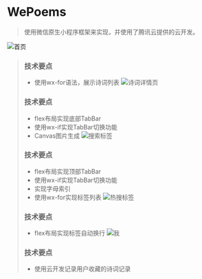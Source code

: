 # WePoems

> 使用微信原生小程序框架来实现，并使用了腾讯云提供的云开发。

![首页](snaphots/wxx_IMG_0797.PNG)

> ### 技术要点
>
> * 使用wx-for语法，展示诗词列表
![诗词详情页](snaphots/wxx_IMG_0798.PNG)
> ### 技术要点
>
> * flex布局实现底部TabBar
> * 使用wx-if实现TabBar切换功能
> * Canvas图片生成
![搜索标签](snaphots/wxx_IMG_0799.PNG)
> ### 技术要点
>
> * flex布局实现顶部TabBar
> * 使用wx-if实现TabBar切换功能
> * 实现字母索引
> * 使用wx-for实现标签列表
![热搜标签](snaphots/wxx_IMG_0802.PNG)
> ### 技术要点
>
> * flex布局实现标签自动换行
![我](snaphots/wxx_IMG_0800.PNG)
> ### 技术要点
>
> * 使用云开发记录用户收藏的诗词记录

